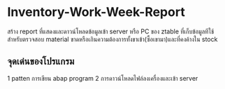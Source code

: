 # Inventory-Work-Week-Report
สร้าง report ที่แสดงและดาวน์โหลดข้อมูลเข้า server หรือ PC ของ ztable ที่เก็บข้อมูลทีใช้สำหรับตรวจสอบ material ขาดหรือเกินความต้องการทั้งขาเข้า(ซื้อเขามา)และที่คงค้างใน stock

## จุดเด่นของโปรแกรม
1 patten การเขียน abap program 
2 การดาวน์โหลดไฟล์ลงเครื่องและเข้า server
